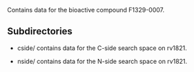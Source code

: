 Contains data for the bioactive compound F1329-0007.

## Subdirectories

- cside/ contains data for the C-side search space on rv1821.

- nside/ contains data for the N-side search space on rv1821.

